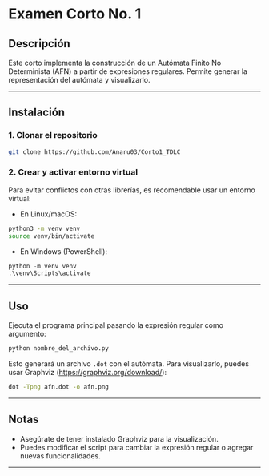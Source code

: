 
# Examen Corto No. 1

## Descripción

Este corto implementa la construcción de un Autómata Finito No Determinista (AFN) a partir de expresiones regulares. Permite generar la representación del autómata y visualizarlo.

---


## Instalación

### 1. Clonar el repositorio

```bash
git clone https://github.com/Anaru03/Corto1_TDLC
```

### 2. Crear y activar entorno virtual

Para evitar conflictos con otras librerías, es recomendable usar un entorno virtual:

- En Linux/macOS:

```bash
python3 -m venv venv
source venv/bin/activate
```

- En Windows (PowerShell):

```powershell
python -m venv venv
.\venv\Scripts\activate
```


---

## Uso

Ejecuta el programa principal pasando la expresión regular como argumento:

```bash
python nombre_del_archivo.py
```

Esto generará un archivo `.dot` con el autómata. Para visualizarlo, puedes usar Graphviz (https://graphviz.org/download/):

```bash
dot -Tpng afn.dot -o afn.png
```

---

## Notas

- Asegúrate de tener instalado Graphviz para la visualización.
- Puedes modificar el script para cambiar la expresión regular o agregar nuevas funcionalidades.

---

